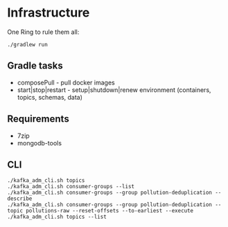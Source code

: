 # Infrastructure

One Ring to rule them all:

    ./gradlew run

## Gradle tasks

- composePull - pull docker images
- start|stop|restart - setup|shutdown|renew environment (containers, topics, schemas, data)

## Requirements

- 7zip
- mongodb-tools

## CLI

    ./kafka_adm_cli.sh topics
    ./kafka_adm_cli.sh consumer-groups --list
    ./kafka_adm_cli.sh consumer-groups --group pollution-deduplication --describe
    ./kafka_adm_cli.sh consumer-groups --group pollution-deduplication --topic pollutions-raw --reset-offsets --to-earliest --execute
    ./kafka_adm_cli.sh topics --list
